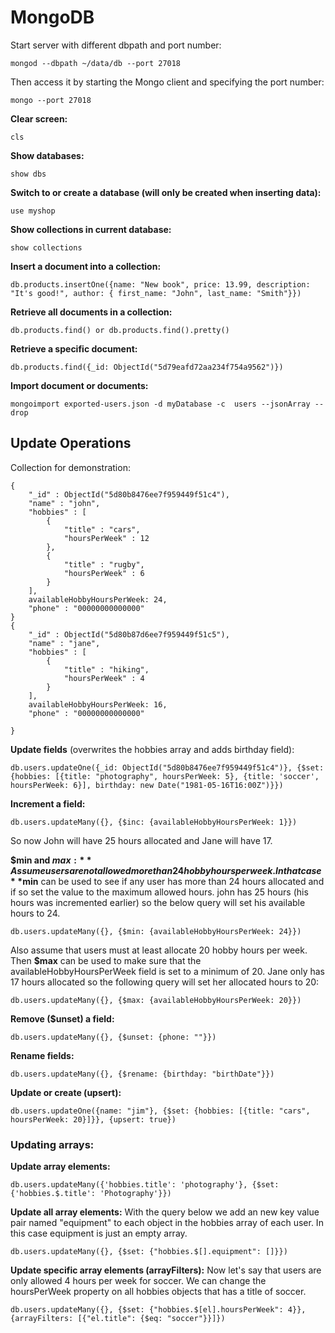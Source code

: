 # MongoDB

Start server with different dbpath and port number:
```
mongod --dbpath ~/data/db --port 27018
```

Then access it by starting the Mongo client and specifying the port number:
```
mongo --port 27018
```

**Clear screen:**
```
cls
```

**Show databases:**
```
show dbs
```

**Switch to or create a database (will only be created when inserting data):**
```
use myshop
```

**Show collections in current database:**
```
show collections
```

**Insert a document into a collection:**
```
db.products.insertOne({name: "New book", price: 13.99, description: "It's good!", author: { first_name: "John", last_name: "Smith"}})
```

**Retrieve all documents in a collection:**
```
db.products.find() or db.products.find().pretty()
```

**Retrieve a specific document:**
```
db.products.find({_id: ObjectId("5d79eafd72aa234f754a9562")})
```

**Import document or documents:**
```
mongoimport exported-users.json -d myDatabase -c  users --jsonArray --drop
```  


## Update Operations  

Collection for demonstration:
```
{
	"_id" : ObjectId("5d80b8476ee7f959449f51c4"),
	"name" : "john",
	"hobbies" : [
		{
			"title" : "cars",
			"hoursPerWeek" : 12
		},
		{
			"title" : "rugby",
			"hoursPerWeek" : 6
		}
	],
	availableHobbyHoursPerWeek: 24,
	"phone" : "00000000000000"
}
{
	"_id" : ObjectId("5d80b87d6ee7f959449f51c5"),
	"name" : "jane",
	"hobbies" : [
		{
			"title" : "hiking",
			"hoursPerWeek" : 4
		}
	],
	availableHobbyHoursPerWeek: 16,
	"phone" : "00000000000000"
	
}
```

**Update fields** (overwrites the hobbies array and adds birthday field):
```
db.users.updateOne({_id: ObjectId("5d80b8476ee7f959449f51c4")}, {$set: {hobbies: [{title: "photography", hoursPerWeek: 5}, {title: 'soccer', hoursPerWeek: 6}], birthday: new Date("1981-05-16T16:00Z")}})

```

**Increment a field:**
```
db.users.updateMany({}, {$inc: {availableHobbyHoursPerWeek: 1}})
```
So now John will have 25 hours allocated and Jane will have 17.

**$min and $max:**
Assume users are not allowed more than 24 hobby hours per week. In that case **$min** can be used to see if any user has more than 24 hours allocated and if so set the value to the maximum allowed hours.
john has 25 hours (his hours was incremented earlier) so the below query will set his available hours to 24.
```
db.users.updateMany({}, {$min: {availableHobbyHoursPerWeek: 24}})
```

Also assume that users must at least allocate 20 hobby hours per week. Then **$max** can be used to make sure that the availableHobbyHoursPerWeek field is set to a minimum of 20. 
Jane only has 17 hours allocated so the following query will set her allocated hours to 20:
```
db.users.updateMany({}, {$max: {availableHobbyHoursPerWeek: 20}})
```

**Remove ($unset) a field:**
```
db.users.updateMany({}, {$unset: {phone: ""}})
```

**Rename fields:**
```
db.users.updateMany({}, {$rename: {birthday: "birthDate"}})
```

**Update or create (upsert):**
```
db.users.updateOne({name: "jim"}, {$set: {hobbies: [{title: "cars", hoursPerWeek: 20}]}}, {upsert: true})
```

### Updating arrays:

**Update array elements:**
```
db.users.updateMany({'hobbies.title': 'photography'}, {$set: {'hobbies.$.title': 'Photography'}})
```

**Update all array elements:**
With the query below we add an new key value pair named "equipment" to each object in the hobbies array of each user.
In this case equipment is just an empty array.
```
db.users.updateMany({}, {$set: {"hobbies.$[].equipment": []}})
```

**Update specific array elements (arrayFilters):**
Now let's say that users are only allowed 4 hours per week for soccer. We can change the hoursPerWeek property on all hobbies objects that has a title of soccer.
```
db.users.updateMany({}, {$set: {"hobbies.$[el].hoursPerWeek": 4}}, {arrayFilters: [{"el.title": {$eq: "soccer"}}]})

```






